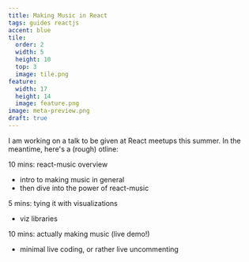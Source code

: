 ```yaml
---
title: Making Music in React
tags: guides reactjs
accent: blue
tile:
  order: 2
  width: 5
  height: 10
  top: 3
  image: tile.png
feature:
  width: 17
  height: 14
  image: feature.png
image: meta-preview.png
draft: true
---
```


I am working on a talk to be given at React meetups this summer. In the meantime, here's a (rough) otline:

10 mins: react-music overview
- intro to making music in general
- then dive into the power of react-music

5 mins: tying it with visualizations
- viz libraries

10 mins: actually making music (live demo!)
- minimal live coding, or rather live uncommenting
